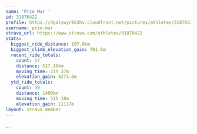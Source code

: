 ```yaml
---
name: 'Prze Mar '
id: 31876422
profile: https://dgalywyr863hv.cloudfront.net/pictures/athletes/31876422/22548952/2/large.jpg
username: prze-mar
strava_url: https://www.strava.com/athletes/31876422
stats:
  biggest_ride_distance: 107.8km
  biggest_climb_elevation_gain: 701.6m
  recent_ride_totals:
    count: 17
    distance: 517.16km
    moving_time: 21h 37m
    elevation_gain: 4273.6m
  ytd_ride_totals:
    count: 49
    distance: 1400km
    moving_time: 51h 18m
    elevation_gain: 11117m
layout: strava_member
--- 
```

...
